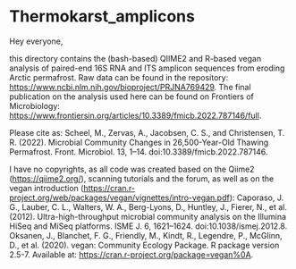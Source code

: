# Thermokarst_amplicons

Hey everyone,

this directory contains the (bash-based) QIIME2 and R-based vegan analysis of paired-end 16S RNA and ITS amplicon sequences from eroding Arctic permafrost.
Raw data can be found in the repository: https://www.ncbi.nlm.nih.gov/bioproject/PRJNA769429. The final publication on the analysis used here can be found on Frontiers of Microbiology: https://www.frontiersin.org/articles/10.3389/fmicb.2022.787146/full.

Please cite as:
Scheel, M., Zervas, A., Jacobsen, C. S., and Christensen, T. R. (2022). Microbial Community Changes in 26,500-Year-Old Thawing Permafrost. Front. Microbiol. 13, 1–14. doi:10.3389/fmicb.2022.787146.

I have no copyrights, as all code was created  based on the Qiime2 (https://qiime2.org/), scanning tutorials and the forum, as well as on the vegan introduction (https://cran.r-project.org/web/packages/vegan/vignettes/intro-vegan.pdf):
Caporaso, J. G., Lauber, C. L., Walters, W. A., Berg-Lyons, D., Huntley, J., Fierer, N., et al. (2012). Ultra-high-throughput microbial community analysis on the Illumina HiSeq and MiSeq platforms. ISME J. 6, 1621–1624. doi:10.1038/ismej.2012.8.
Oksanen, J., Blanchet, F. G., Friendly, M., Kindt, R., Legendre, P., McGlinn, D., et al. (2020). vegan: Community Ecology Package. R package version 2.5-7. Available at: https://cran.r-project.org/package=vegan%0A.

